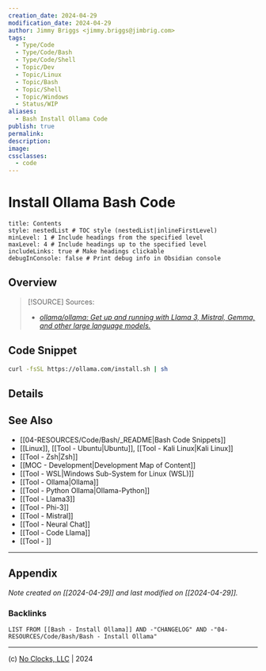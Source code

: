 ```yaml
---
creation_date: 2024-04-29
modification_date: 2024-04-29
author: Jimmy Briggs <jimmy.briggs@jimbrig.com>
tags:
  - Type/Code
  - Type/Code/Bash
  - Type/Code/Shell
  - Topic/Dev
  - Topic/Linux
  - Topic/Bash
  - Topic/Shell
  - Topic/Windows
  - Status/WIP
aliases:
  - Bash Install Ollama Code
publish: true
permalink:
description:
image:
cssclasses:
  - code
---
```


# Install Ollama Bash Code

```table-of-contents
title: Contents 
style: nestedList # TOC style (nestedList|inlineFirstLevel)
minLevel: 1 # Include headings from the specified level
maxLevel: 4 # Include headings up to the specified level
includeLinks: true # Make headings clickable
debugInConsole: false # Print debug info in Obsidian console
```

## Overview

> [!SOURCE] Sources:
> - *[ollama/ollama: Get up and running with Llama 3, Mistral, Gemma, and other large language models.](https://github.com/ollama/ollama)*

## Code Snippet

```bash
curl -fsSL https://ollama.com/install.sh | sh
```

## Details



## See Also

- [[04-RESOURCES/Code/Bash/_README|Bash Code Snippets]]
- [[Linux]], [[Tool - Ubuntu|Ubuntu]], [[Tool - Kali Linux|Kali Linux]]
- [[Tool - Zsh|Zsh]]
- [[MOC - Development|Development Map of Content]]
- [[Tool - WSL|Windows Sub-System for Linux (WSL)]]
- [[Tool - Ollama|Ollama]]
- [[Tool - Python Ollama|Ollama-Python]]
- [[Tool - Llama3]]
- [[Tool - Phi-3]]
- [[Tool - Mistral]]
- [[Tool - Neural Chat]]
- [[Tool - Code Llama]]
- [[Tool - ]]

***

## Appendix

*Note created on [[2024-04-29]] and last modified on [[2024-04-29]].*

### Backlinks

```dataview
LIST FROM [[Bash - Install Ollama]] AND -"CHANGELOG" AND -"04-RESOURCES/Code/Bash/Bash - Install Ollama"
```

***

(c) [No Clocks, LLC](https://github.com/noclocks) | 2024
